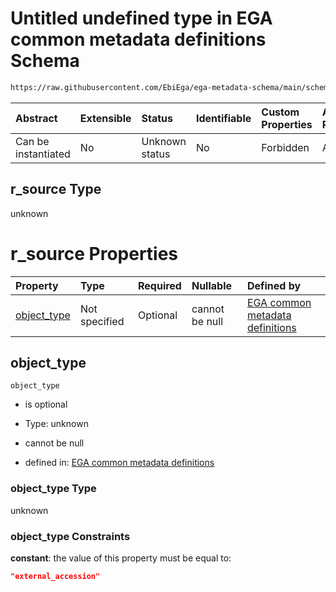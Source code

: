 # Untitled undefined type in EGA common metadata definitions Schema

```txt
https://raw.githubusercontent.com/EbiEga/ega-metadata-schema/main/schemas/EGA.common-definitions.json#/definitions/r-source-external_accession/properties/r_source
```



| Abstract            | Extensible | Status         | Identifiable | Custom Properties | Additional Properties | Access Restrictions | Defined In                                                                                           |
| :------------------ | :--------- | :------------- | :----------- | :---------------- | :-------------------- | :------------------ | :--------------------------------------------------------------------------------------------------- |
| Can be instantiated | No         | Unknown status | No           | Forbidden         | Allowed               | none                | [EGA.common-definitions.json\*](../../../schemas/EGA.common-definitions.json "open original schema") |

## r\_source Type

unknown

# r\_source Properties

| Property                     | Type          | Required | Nullable       | Defined by                                                                                                                                                                                                                                                                                                                             |
| :--------------------------- | :------------ | :------- | :------------- | :------------------------------------------------------------------------------------------------------------------------------------------------------------------------------------------------------------------------------------------------------------------------------------------------------------------------------------- |
| [object\_type](#object_type) | Not specified | Optional | cannot be null | [EGA common metadata definitions](ega-12-definitions-relationship-source-external_accession-properties-r_source-properties-object_type.md "https://raw.githubusercontent.com/EbiEga/ega-metadata-schema/main/schemas/EGA.common-definitions.json#/definitions/r-source-external_accession/properties/r_source/properties/object_type") |

## object\_type



`object_type`

*   is optional

*   Type: unknown

*   cannot be null

*   defined in: [EGA common metadata definitions](ega-12-definitions-relationship-source-external_accession-properties-r_source-properties-object_type.md "https://raw.githubusercontent.com/EbiEga/ega-metadata-schema/main/schemas/EGA.common-definitions.json#/definitions/r-source-external_accession/properties/r_source/properties/object_type")

### object\_type Type

unknown

### object\_type Constraints

**constant**: the value of this property must be equal to:

```json
"external_accession"
```

